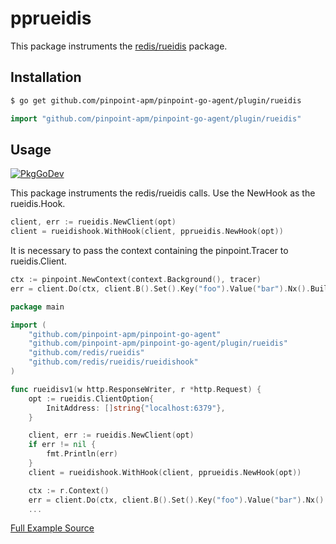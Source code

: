 # pprueidis
This package instruments the [redis/rueidis](https://github.com/redis/rueidis) package.

## Installation

```bash
$ go get github.com/pinpoint-apm/pinpoint-go-agent/plugin/rueidis
```
```go
import "github.com/pinpoint-apm/pinpoint-go-agent/plugin/rueidis"
```
## Usage
[![PkgGoDev](https://pkg.go.dev/badge/github.com/pinpoint-apm/pinpoint-go-agent/plugin/rueidis)](https://pkg.go.dev/github.com/pinpoint-apm/pinpoint-go-agent/plugin/rueidis)

This package instruments the redis/rueidis calls.
Use the NewHook as the rueidis.Hook.

``` go
client, err := rueidis.NewClient(opt)
client = rueidishook.WithHook(client, pprueidis.NewHook(opt))
```

It is necessary to pass the context containing the pinpoint.Tracer to rueidis.Client.

``` go
ctx := pinpoint.NewContext(context.Background(), tracer)
err = client.Do(ctx, client.B().Set().Key("foo").Value("bar").Nx().Build()).Error()
```

``` go
package main

import (
    "github.com/pinpoint-apm/pinpoint-go-agent"
    "github.com/pinpoint-apm/pinpoint-go-agent/plugin/rueidis"
    "github.com/redis/rueidis"
    "github.com/redis/rueidis/rueidishook"
)

func rueidisv1(w http.ResponseWriter, r *http.Request) {
    opt := rueidis.ClientOption{
        InitAddress: []string{"localhost:6379"},
    }

    client, err := rueidis.NewClient(opt)
    if err != nil {
		fmt.Println(err)
    }
    client = rueidishook.WithHook(client, pprueidis.NewHook(opt))

    ctx := r.Context()
    err = client.Do(ctx, client.B().Set().Key("foo").Value("bar").Nx().Build()).Error()
    ...
```
[Full Example Source](/plugin/rueidis/example/rueidis_example.go)
